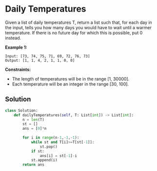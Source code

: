 <h1>Daily Temperatures</h1>

<p>
Given a list of daily temperatures T, return a list such that, for each day in the input, tells you how many days you would have to wait until a warmer temperature. If there is no future day for which this is possible, put 0 instead.

<b>Example 1:</b>

    Input: [73, 74, 75, 71, 69, 72, 76, 73]
    Output: [1, 1, 4, 2, 1, 1, 0, 0]

<b>Constraints:</b>

- The length of temperatures will be in the range [1, 30000]. 
- Each temperature will be an integer in the range [30, 100].

<h2>Solution</h2>

```python
class Solution:
    def dailyTemperatures(self, T: List[int]) -> List[int]:
        n = len(T)
        st = []
        ans = [0]*n
        
        for i in range(n-1,-1,-1):
            while st and T[i]>=T[st[-1]]:
                st.pop()
            if st:
                ans[i] = st[-1]-i
            st.append(i)
        return ans
```
